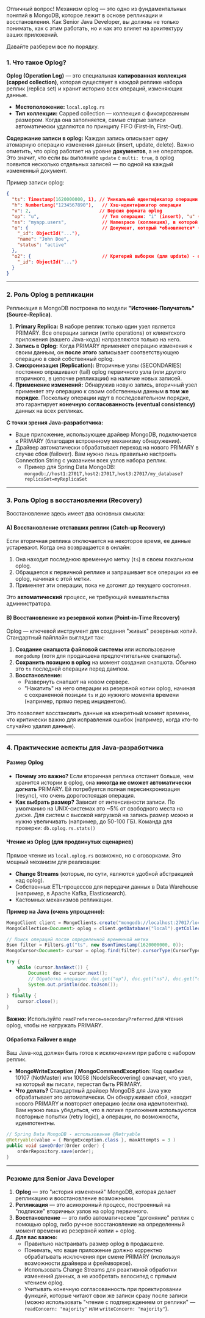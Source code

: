 Отличный вопрос! Механизм oplog — это одно из фундаментальных понятий в MongoDB, которое лежит в основе репликации и восстановления. Как Senior Java Developer, вы должны не только понимать, как с этим работать, но и как это влияет на архитектуру ваших приложений.

Давайте разберем все по порядку.

### 1. Что такое Oplog?

**Oplog (Operation Log)** — это специальная **капированная коллекция (capped collection)**, которая существует в каждой реплике набора реплик (replica set) и хранит историю всех операций, изменяющих данные.

*   **Местоположение:** `local.oplog.rs`
*   **Тип коллекции:** Capped collection — коллекция с фиксированным размером. Когда она заполняется, самые старые записи автоматически удаляются по принципу FIFO (First-In, First-Out).

**Содержание записи в oplog:**
Каждая запись описывает одну атомарную операцию изменения данных (insert, update, delete). Важно отметить, что oplog работает на уровне **документов**, а не операторов. Это значит, что если вы выполните `update` с `multi: true`, в oplog появится несколько отдельных записей — по одной на каждый измененный документ.

Пример записи oplog:
```json
{
  "ts": Timestamp(1620000000, 1), // Уникальный идентификатор операции (временная метка)
  "h": NumberLong("1234567890"),   // Хэш-идентификатор операции
  "v": 2,                         // Версия формата oplog
  "op": "u",                       // Тип операции: "i" (insert), "u" (update), "d" (delete), "c" (command), "n" (no-op)
  "ns": "myapp.users",             // Namespace (коллекция), в которой произошло изменение
  "o": {                           // Документ, который *обновляется* (для update)
    "_id": ObjectId("..."),
    "name": "John Doe",
    "status": "active"
  },
  "o2": {                          // Критерий выборки (для update) - обычно только _id
    "_id": ObjectId("...")
  }
}
```

---

### 2. Роль Oplog в репликации

Репликация в MongoDB построена по модели **"Источник-Получатель" (Source-Replica)**.

1.  **Primary Replica:** В наборе реплик только один узел является PRIMARY. Все операции записи (write operations) от клиентского приложения (вашего Java-кода) направляются только на него.
2.  **Запись в Oplog:** Когда PRIMARY применяет операцию изменения к своим данным, он **после этого** записывает соответствующую операцию в свой собственный oplog.
3.  **Синхронизация (Replication):** Вторичные узлы (SECONDARIES) постоянно опрашивают (tail) oplog первичного узла (или другого вторичного, в цепочке репликации) на наличие новых записей.
4.  **Применение изменений:** Обнаружив новую запись, вторичный узел применяет эту операцию к своим собственным данным **в том же порядке**. Поскольку операции идут в последовательном порядке, это гарантирует **конечную согласованность (eventual consistency)** данных на всех репликах.

**С точки зрения Java-разработчика:**
*   Ваше приложение, использующее драйвер MongoDB, подключается к PRIMARY (благодаря встроенному механизму обнаружения).
*   Драйвер автоматически обрабатывает переход на нового PRIMARY в случае сбоя (failover). Вам нужно лишь правильно настроить Connection String с указанием всех узлов набора реплик.
    *   Пример для Spring Data MongoDB: `mongodb://host1:27017,host2:27017,host3:27017/my_database?replicaSet=myReplicaSet`

---

### 3. Роль Oplog в восстановлении (Recovery)

Восстановление здесь имеет два основных смысла:

#### A) Восстановление отставших реплик (Catch-up Recovery)

Если вторичная реплика отключается на некоторое время, ее данные устаревают. Когда она возвращается в онлайн:
1.  Она находит последнюю временную метку (`ts`) в своем локальном oplog.
2.  Обращается к первичной реплике и запрашивает все операции из ее oplog, начиная с этой метки.
3.  Применяет эти операции, пока не догонит до текущего состояния.

Это **автоматический** процесс, не требующий вмешательства администратора.

#### B) Восстановление из резервной копии (Point-in-Time Recovery)

Oplog — ключевой инструмент для создания "живых" резервных копий. Стандартный пайплайн выглядит так:

1.  **Создание снапшота файловой системы** или использование `mongodump` (хотя для продакшена предпочтительнее снапшоты).
2.  **Сохранить позицию в oplog** на момент создания снапшота. Обычно это `ts` последней операции перед дампом.
3.  **Восстановление:**
    *   Развернуть снапшот на новом сервере.
    *   "Накатить" на него операции из резервной копии oplog, начиная с сохраненной позиции `ts` и до нужного момента времени (например, прямо перед инцидентом).

Это позволяет восстановить данные на конкретный момент времени, что критически важно для исправления ошибок (например, когда кто-то случайно удалил данные).

---

### 4. Практические аспекты для Java-разработчика

#### **Размер Oplog**

*   **Почему это важно?** Если вторичная реплика отстанет больше, чем хранится истории в oplog, она **никогда не сможет автоматически догнать** PRIMARY. Ей потребуется полная пересинхронизация (resync), что очень дорогостоящая операция.
*   **Как выбрать размер?** Зависит от интенсивности записи. По умолчанию на UNIX-системах это ~5% от свободного места на диске. Для систем с высокой нагрузкой на запись размер можно и нужно увеличивать (например, до 50-100 ГБ). Команда для проверки: `db.oplog.rs.stats()`

#### **Чтение из Oplog (для продвинутых сценариев)**

Прямое чтение из `local.oplog.rs` возможно, но с оговорками. Это мощный механизм для реализации:
*   **Change Streams** (которые, по сути, являются удобной абстракцией над oplog).
*   Собственных ETL-процессов для передачи данных в Data Warehouse (например, в Apache Kafka, Elasticsearch).
*   Кастомных механизмов репликации.

**Пример на Java (очень упрощенно):**
```java
MongoClient client = MongoClients.create("mongodb://localhost:27017/local?readPreference=secondaryPreferred");
MongoCollection<Document> oplog = client.getDatabase("local").getCollection("oplog.rs");

// Поиск операций после определенной временной метки
Bson filter = Filters.gt("ts", new BsonTimestamp(1620000000, 0));
MongoCursor<Document> cursor = oplog.find(filter).cursorType(CursorType.TailableAwait).iterator();

try {
    while (cursor.hasNext()) {
        Document doc = cursor.next();
        // Обработка операции: doc.get("op"), doc.get("ns"), doc.get("o")...
        System.out.println(doc.toJson());
    }
} finally {
    cursor.close();
}
```
**Важно:** Используйте `readPreference=secondaryPreferred` для чтения oplog, чтобы не нагружать PRIMARY.

#### **Обработка Failover в коде**

Ваш Java-код должен быть готов к исключениям при работе с набором реплик.
*   **MongoWriteException / MongoCommandException:** Код ошибки 10107 (NotMaster) или 10058 (NodeIsRecovering) означает, что узел, на который вы писали, перестал быть PRIMARY.
*   **Что делать?** Стандартный драйвер MongoDB для Java уже обрабатывает это автоматически. Он обнаруживает сбой, находит нового PRIMARY и повторяет операцию (если она идемпотентна). Вам нужно лишь убедиться, что в логике приложения используются повторные попытки (retry logic), а операции, по возможности, идемпотентны.

```java
// Spring Data MongoDB - использование @Retryable
@Retryable(value = { MongoException.class }, maxAttempts = 3 )
public void saveOrder(Order order) {
    orderRepository.save(order);
}
```

---

### Резюме для Senior Java Developer

1.  **Oplog** — это "история изменений" MongoDB, которая делает репликацию и восстановление возможными.
2.  **Репликация** — это асинхронный процесс, построенный на "подписке" вторичных узлов на oplog первичного.
3.  **Восстановление** — это либо автоматическое "догоняние" реплик с помощью oplog, либо ручное восстановление на определенный момент времени из резервной копии + oplog.
4.  **Для вас важно:**
    *   Правильно настраивать размер oplog в продакшене.
    *   Понимать, что ваше приложение должно корректно обрабатывать исключения при смене PRIMARY (используя возможности драйвера и фреймворков).
    *   Использовать Change Streams для реактивной обработки изменений данных, а не изобретать велосипед с прямым чтением oplog.
    *   Учитывать конечную согласованность при проектировании функций, которые читают свои же записи сразу после записи (можно использовать "чтение с подтверждением от реплики" — `readConcern: "majority"` или `writeConcern: "majority"`).